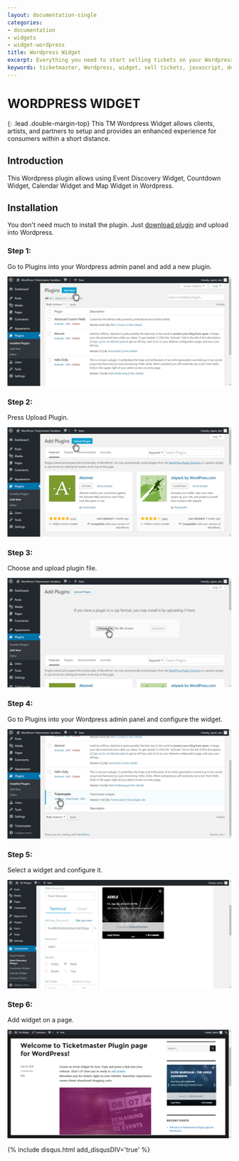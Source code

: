 ```yaml
---
layout: documentation-single
categories:
- documentation
- widgets
- widget-wordpress
title: Wordpress Widget
excerpt: Everything you need to start selling tickets on your Wordpress website
keywords: ticketmaster, Wordpress, widget, sell tickets, javascript, developer
---
```


# WORDPRESS WIDGET

{: .lead .double-margin-top}
This TM Wordpress Widget allows clients, artists, and partners to setup and provides an enhanced experience for consumers within a short distance.

## Introduction

This Wordpress plugin allows using Event Discovery Widget, Countdown Widget, Calendar Widget and Map Widget in Wordpress.

## Installation

You don't need much to install the plugin. Just [download plugin](/products-and-docs/widgets/wordpress/ticketmaster.zip) and upload into Wordpress.

### Step 1: 

Go to Plugins into your Wordpress admin panel and add a new plugin. 

![wordpress1](/assets/img/products-and-docs/wp-t-1.jpg)

### Step 2: 

Press Upload Plugin. 

![wordpress2](/assets/img/products-and-docs/wp-t-2.jpg)

### Step 3: 

Choose and upload plugin file.

![wordpress3](/assets/img/products-and-docs/wp-t-3.jpg)

### Step 4: 

Go to Plugins into your Wordpress admin panel and configure the widget. 

![wordpress4](/assets/img/products-and-docs/wp-t-4.jpg)

### Step 5: 

Select a widget and configure it. 

![wordpress5](/assets/img/products-and-docs/wp-t-5.jpg)

### Step 6: 

Add widget on a page. 

![wordpress6](/assets/img/products-and-docs/wp-t-6.jpg)


{% include disqus.html add_disqusDIV='true' %}


